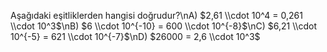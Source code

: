 Aşağıdaki eşitliklerden hangisi doğrudur?\nA) $2,61 \\cdot 10^4 = 0,261 \\cdot 10^3$\nB) $6 \\cdot 10^{-10} = 600 \\cdot 10^{-8}$\nC) $6,21 \\cdot 10^{-5} = 621 \\cdot 10^{-7}$\nD) $26000 = 2,6 \\cdot 10^3$
